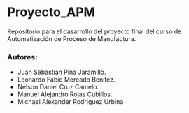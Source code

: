 # Proyecto_APM

Repositorio para el dasarrollo del proyecto final del curso de Automatización de Proceso de Manufactura.

### Autores: 
- Juan Sebastian Piña Jaramillo.
- Leonardo Fabio Mercado Benítez.  
- Nelson Daniel Cruz Camelo.
- Manuel Alejandro Rojas Cubillos.
- Michael Alexander Rodriguez Urbina
